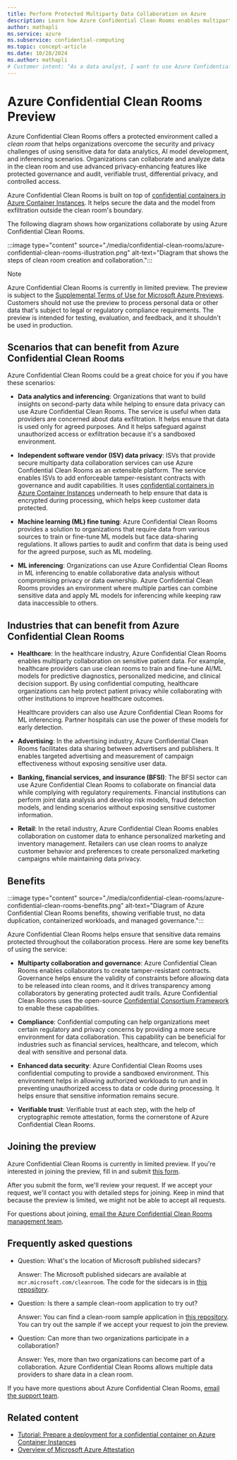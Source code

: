 ```yaml
---
title: Perform Protected Multiparty Data Collaboration on Azure
description: Learn how Azure Confidential Clean Rooms enables multiparty collaborations while preventing outside access to the data.
author: mathapli
ms.service: azure
ms.subservice: confidential-computing
ms.topic: concept-article
ms.date: 10/28/2024
ms.author: mathapli
# Customer intent: "As a data analyst, I want to use Azure Confidential Clean Rooms to collaborate on sensitive data, so that I can draw insights and build models while ensuring data privacy and compliance with regulations."
---
```


# Azure Confidential Clean Rooms Preview

Azure Confidential Clean Rooms offers a protected environment called a *clean room* that helps organizations overcome the security and privacy challenges of using sensitive data for data analytics, AI model development, and inferencing scenarios. Organizations can collaborate and analyze data in the clean room and use advanced privacy-enhancing features like protected governance and audit, verifiable trust, differential privacy, and controlled access.

Azure Confidential Clean Rooms is built on top of [confidential containers in Azure Container Instances](../confidential-computing/confidential-containers.md). It helps secure the data and the model from exfiltration outside the clean room's boundary.

The following diagram shows how organizations collaborate by using Azure Confidential Clean Rooms.

:::image type="content" source="./media/confidential-clean-rooms/azure-confidential-clean-rooms-illustration.png" alt-text="Diagram that shows the steps of clean room creation and collaboration.":::

> [!NOTE]
> Azure Confidential Clean Rooms is currently in limited preview. The preview is subject to the [Supplemental Terms of Use for Microsoft Azure Previews](https://azure.microsoft.com/support/legal/preview-supplemental-terms/). Customers should not use the preview to process personal data or other data that's subject to legal or regulatory compliance requirements. The preview is intended for testing, evaluation, and feedback, and it shouldn't be used in production.

## Scenarios that can benefit from Azure Confidential Clean Rooms

Azure Confidential Clean Rooms could be a great choice for you if you have these scenarios:

- **Data analytics and inferencing**: Organizations that want to build insights on second-party data while helping to ensure data privacy can use Azure Confidential Clean Rooms. The service is useful when data providers are concerned about data exfiltration. It helps ensure that data is used only for agreed purposes. And it helps safeguard against unauthorized access or exfiltration because it's a sandboxed environment.

- **Independent software vendor (ISV) data privacy**: ISVs that provide secure multiparty data collaboration services can use Azure Confidential Clean Rooms as an extensible platform. The service enables ISVs to add enforceable tamper-resistant contracts with governance and audit capabilities. It uses [confidential containers in Azure Container Instances](../confidential-computing/confidential-containers.md) underneath to help ensure that data is encrypted during processing, which helps keep customer data protected.

- **Machine learning (ML) fine tuning**: Azure Confidential Clean Rooms provides a solution to organizations that require data from various sources to train or fine-tune ML models but face data-sharing regulations. It allows parties to audit and confirm that data is being used for the agreed purpose, such as ML modeling.

- **ML inferencing**: Organizations can use Azure Confidential Clean Rooms in ML inferencing to enable collaborative data analysis without compromising privacy or data ownership. Azure Confidential Clean Rooms provides an environment where multiple parties can combine sensitive data and apply ML models for inferencing while keeping raw data inaccessible to others.

## Industries that can benefit from Azure Confidential Clean Rooms

- **Healthcare**: In the healthcare industry, Azure Confidential Clean Rooms enables multiparty collaboration on sensitive patient data. For example, healthcare providers can use clean rooms to train and fine-tune AI/ML models for predictive diagnostics, personalized medicine, and clinical decision support. By using confidential computing, healthcare organizations can help protect patient privacy while collaborating with other institutions to improve healthcare outcomes.

  Healthcare providers can also use Azure Confidential Clean Rooms for ML inferencing. Partner hospitals can use the power of these models for early detection.

- **Advertising**: In the advertising industry, Azure Confidential Clean Rooms facilitates data sharing between advertisers and publishers. It enables targeted advertising and measurement of campaign effectiveness without exposing sensitive user data.

- **Banking, financial services, and insurance (BFSI)**: The BFSI sector can use Azure Confidential Clean Rooms to collaborate on financial data while complying with regulatory requirements. Financial institutions can perform joint data analysis and develop risk models, fraud detection models, and lending scenarios without exposing sensitive customer information.

- **Retail**: In the retail industry, Azure Confidential Clean Rooms enables collaboration on customer data to enhance personalized marketing and inventory management. Retailers can use clean rooms to analyze customer behavior and preferences to create personalized marketing campaigns while maintaining data privacy.

## Benefits

:::image type="content" source="./media/confidential-clean-rooms/azure-confidential-clean-rooms-benefits.png" alt-text="Diagram of Azure Confidential Clean Rooms benefits, showing verifiable trust, no data duplication, containerized workloads, and managed governance.":::

Azure Confidential Clean Rooms helps ensure that sensitive data remains protected throughout the collaboration process. Here are some key benefits of using the service:

- **Multiparty collaboration and governance**: Azure Confidential Clean Rooms enables collaborators to create tamper-resistant contracts. Governance helps ensure the validity of constraints before allowing data to be released into clean rooms, and it drives transparency among collaborators by generating protected audit trails. Azure Confidential Clean Rooms uses the open-source [Confidential Consortium Framework](https://microsoft.github.io/CCF/main/overview/what_is_ccf.html) to enable these capabilities.

- **Compliance**: Confidential computing can help organizations meet certain regulatory and privacy concerns by providing a more secure environment for data collaboration. This capability can be beneficial for industries such as financial services, healthcare, and telecom, which deal with sensitive and personal data.

- **Enhanced data security**: Azure Confidential Clean Rooms uses confidential computing to provide a sandboxed environment. This environment helps in allowing authorized workloads to run and in preventing unauthorized access to data or code during processing. It helps ensure that sensitive information remains secure.

- **Verifiable trust**: Verifiable trust at each step, with the help of cryptographic remote attestation, forms the cornerstone of Azure Confidential Clean Rooms.

## Joining the preview

Azure Confidential Clean Rooms is currently in limited preview. If you're interested in joining the preview, fill in and submit [this form](https://aka.ms/ACCR-Preview-Onboarding).

After you submit the form, we'll review your request. If we accept your request, we'll contact you with detailed steps for joining. Keep in mind that because the preview is limited, we might not be able to accept all requests.

For questions about joining, [email the Azure Confidential Clean Rooms management team](mailto:CleanRoomPMTeam@microsoft.com).

## Frequently asked questions

- Question: What's the location of Microsoft published sidecars?

  Answer: The Microsoft published sidecars are available at `mcr.microsoft.com/cleanroom`. The code for the sidecars is in [this repository](https://github.com/Azure/azure-cleanroom/).

- Question: Is there a sample clean-room application to try out?
  
  Answer: You can find a clean-room sample application in [this repository](https://github.com/Azure-Samples/azure-cleanroom-samples). You can try out the sample if we accept your request to join the preview.

- Question: Can more than two organizations participate in a collaboration?
  
  Answer: Yes, more than two organizations can become part of a collaboration. Azure Confidential Clean Rooms allows multiple data providers to share data in a clean room.

If you have more questions about Azure Confidential Clean Rooms, [email the support team](mailto:ACCRSupport@microsoft.com).

## Related content

- [Tutorial: Prepare a deployment for a confidential container on Azure Container Instances](/azure/container-instances/container-instances-tutorial-deploy-confidential-containers-cce-arm)
- [Overview of Microsoft Azure Attestation](/azure/attestation/overview)

